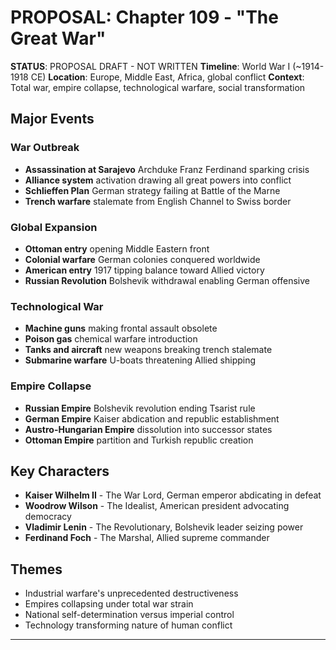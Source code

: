 # PROPOSAL: Chapter 109 - "The Great War"

**STATUS**: PROPOSAL DRAFT - NOT WRITTEN
**Timeline**: World War I (~1914-1918 CE)
**Location**: Europe, Middle East, Africa, global conflict
**Context**: Total war, empire collapse, technological warfare, social transformation

## Major Events
### War Outbreak
- **Assassination at Sarajevo** Archduke Franz Ferdinand sparking crisis
- **Alliance system** activation drawing all great powers into conflict
- **Schlieffen Plan** German strategy failing at Battle of the Marne
- **Trench warfare** stalemate from English Channel to Swiss border

### Global Expansion
- **Ottoman entry** opening Middle Eastern front
- **Colonial warfare** German colonies conquered worldwide
- **American entry** 1917 tipping balance toward Allied victory
- **Russian Revolution** Bolshevik withdrawal enabling German offensive

### Technological War
- **Machine guns** making frontal assault obsolete
- **Poison gas** chemical warfare introduction
- **Tanks and aircraft** new weapons breaking trench stalemate
- **Submarine warfare** U-boats threatening Allied shipping

### Empire Collapse
- **Russian Empire** Bolshevik revolution ending Tsarist rule
- **German Empire** Kaiser abdication and republic establishment
- **Austro-Hungarian Empire** dissolution into successor states
- **Ottoman Empire** partition and Turkish republic creation

## Key Characters
- **Kaiser Wilhelm II** - The War Lord, German emperor abdicating in defeat
- **Woodrow Wilson** - The Idealist, American president advocating democracy
- **Vladimir Lenin** - The Revolutionary, Bolshevik leader seizing power
- **Ferdinand Foch** - The Marshal, Allied supreme commander

## Themes
- Industrial warfare's unprecedented destructiveness
- Empires collapsing under total war strain
- National self-determination versus imperial control
- Technology transforming nature of human conflict

---